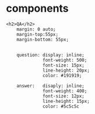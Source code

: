 # components

    <h2>QA</h2>
        margin: 0 auto;
        margin-top:55px;
        margin-bottom: 55px;


        question: display: inline;
                  font-weight: 500;
                  font-size: 15px;
                  line-height: 20px;
                  color: #191919;

        answer:   disaply: inline;
                  font-weight: 400;
                  font-size: 12px;
                  line-height: 15px;
                  color: #5c5c5c
